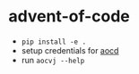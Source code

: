 # advent-of-code

- `pip install -e .`
- setup credentials for [aocd](https://github.com/wimglenn/advent-of-code-data)
- run `aocvj --help`
